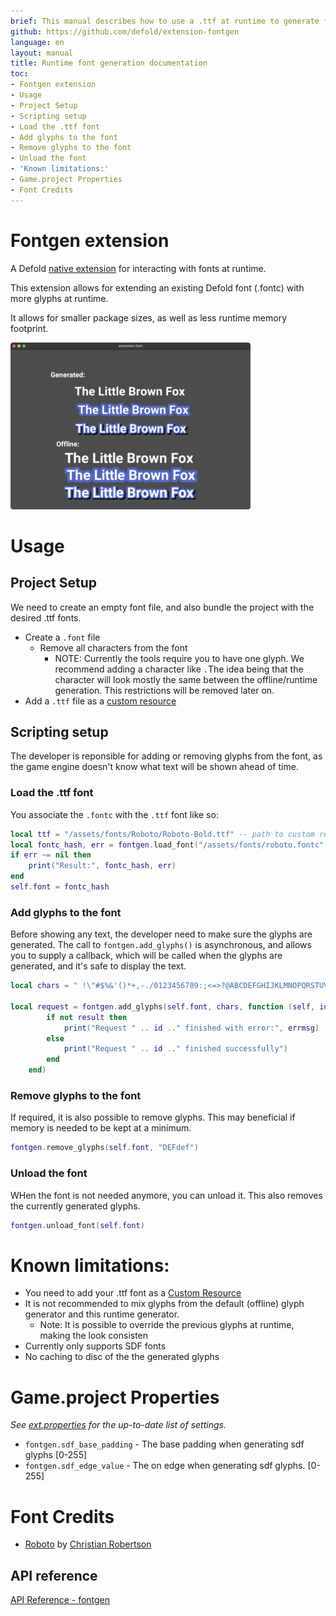 ```yaml
---
brief: This manual describes how to use a .ttf at runtime to generate font data
github: https://github.com/defold/extension-fontgen
language: en
layout: manual
title: Runtime font generation documentation
toc:
- Fontgen extension
- Usage
- Project Setup
- Scripting setup
- Load the .ttf font
- Add glyphs to the font
- Remove glyphs to the font
- Unload the font
- 'Known limitations:'
- Game.project Properties
- Font Credits
---
```


# Fontgen extension

A Defold [native extension](https://defold.com/manuals/extensions/) for interacting with fonts at runtime.

This extension allows for extending an existing Defold font (.fontc) with more glyphs at runtime.

It allows for smaller package sizes, as well as less runtime memory footprint.

![](./example_small.png)


# Usage

## Project Setup

We need to create an empty font file, and also bundle the project with the desired .ttf fonts.

* Create a `.font` file
    * Remove all characters from the font
        * NOTE: Currently the tools require you to have one glyph. We recommend adding a character like `.`The idea being that the character will look mostly the same between the offline/runtime generation. This restrictions will be removed later on.
* Add a `.ttf` file as a [custom resource](https://defold.com/manuals/project-settings/#custom-resources)

## Scripting setup

The developer is reponsible for adding or removing glyphs from the font, as the game engine doesn't know what text will be shown ahead of time.

### Load the .ttf font

You associate the `.fontc` with the `.ttf` font like so:
```lua
local ttf = "/assets/fonts/Roboto/Roboto-Bold.ttf" -- path to custom resource
local fontc_hash, err = fontgen.load_font("/assets/fonts/roboto.fontc", ttf)
if err ~= nil then
    print("Result:", fontc_hash, err)
end
self.font = fontc_hash
```

### Add glyphs to the font

Before showing any text, the developer need to make sure the glyphs are generated.
The call to `fontgen.add_glyphs()` is asynchronous, and allows you to supply a callback, which will be called when the glyphs are generated, and it's safe to display the text.

```lua
local chars = " !\"#$%&'()*+,-./0123456789:;<=>?@ABCDEFGHIJKLMNOPQRSTUVWXYZ[\\]^_`abcdefghijklmnopqrstuvwxyz{|}~"

local request = fontgen.add_glyphs(self.font, chars, function (self, id, result, errmsg)
        if not result then
            print("Request " .. id .." finished with error:", errmsg)
        else
            print("Request " .. id .." finished successfully")
        end
    end)
```

### Remove glyphs to the font

If required, it is also possible to remove glyphs. This may beneficial if memory is needed to be kept at a minimum.

```lua
fontgen.remove_glyphs(self.font, "DEFdef")
```

### Unload the font

WHen the font is not needed anymore, you can unload it.
This also removes the currently generated glyphs.

```lua
fontgen.unload_font(self.font)
```


# Known limitations:

* You need to add your .ttf font as a [Custom Resource](https://defold.com/manuals/project-settings/#custom-resources)
* It is not recommended to mix glyphs from the default (offline) glyph generator and this runtime generator.
    * Note: It is possible to override the previous glyphs at runtime, making the look consisten
* Currently only supports SDF fonts
* No caching to disc of the the generated glyphs


# Game.project Properties

_See [ext.properties](http://github.com/defold/extension-fontgen/fontgen/ext.properties) for the up-to-date list of settings._

* `fontgen.sdf_base_padding` - The base padding when generating sdf glyphs [0-255]
* `fontgen.sdf_edge_value` - The on edge when generating sdf glyphs. [0-255]

# Font Credits

* [Roboto](https://fonts.google.com/specimen/Roboto) by [Christian Robertson](https://fonts.google.com/?query=Christian+Robertson)
## API reference
[API Reference - fontgen](/extension-fontgen/fontgen_api)
